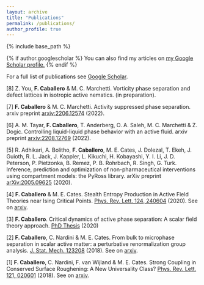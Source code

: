 ```yaml
---
layout: archive
title: "Publications"
permalink: /publications/
author_profile: true
---
```


{% include base_path %}

{% if author.googlescholar %}
  You can also find my articles on <u><a href="{{author.googlescholar}}">my Google Scholar profile</a>.</u>
{% endif %}

For a full list of publications see [Google Scholar](https://scholar.google.com/citations?user=oC3Ql9gAAAAJ&hl=es).

[8] Z. You, **F. Caballero** & M. C. Marchetti. Vorticity phase separation and defect lattices in isotropic active nematics. (in preparation).

[7] **F. Caballero** & M. C. Marchetti. Activity suppressed phase separation. arxiv preprint [arxiv:2206.12574](https://arxiv.org/abs/2206.12574) (2022).

[6] A. M. Tayar, **F. Caballero**, T. Anderberg, O. A. Saleh, M. C. Marchetti & Z. Dogic. Controlling liquid-liquid phase behavior with an active fluid. arxiv preprint [arxiv:2208.12769](https://arxiv.org/abs/2208.12769) (2022).

[5] R. Adhikari, A. Bolitho, **F. Caballero**, M. E. Cates, J. Dolezal, T. Ekeh, J. Guioth, R. L. Jack, J. Kappler, L. Kikuchi, H. Kobayashi, Y. I. Li, J. D. Peterson, P. Pietzonka, B. Remez, P. B. Rohrbach, R. Singh, G. Turk. Inference, prediction and optimization of non-pharmaceutical interventions using compartment models: the PyRoss library. arXiv preprint [arXiv:2005.09625](https://arxiv.org/abs/2005.09625) (2020).

[4] **F. Caballero** & M. E. Cates. Stealth Entropy Production in Active Field Theories near Ising Critical Points. [Phys. Rev. Lett. 124, 240604](https://journals.aps.org/prl/abstract/10.1103/PhysRevLett.124.240604) (2020). See on [arxiv](https://arxiv.org/abs/2002.02281).

[3] **F. Caballero**. Critical dynamics of active phase separation: A scalar field theory approach. [PhD Thesis](https://www.repository.cam.ac.uk/handle/1810/307918) (2020)

[2] **F. Caballero**, C. Nardini & M. E. Cates. From bulk to microphase separation in scalar active matter: a perturbative renormalization group analysis. [J. Stat. Mech. 123208](https://iopscience.iop.org/article/10.1088/1742-5468/aaf321/meta) (2018). See on [arxiv](https://arxiv.org/abs/1809.10433).


[1] **F. Caballero**, C. Nardini, F. van Wijland & M. E. Cates. Strong Coupling in Conserved Surface Roughening: A New Universality Class? [Phys. Rev. Lett. 121, 020601](https://journals.aps.org/prl/abstract/10.1103/PhysRevLett.121.020601) (2018). See on [arxiv](https://arxiv.org/abs/1803.09525).

<!---
{% for post in site.publications reversed %}
  {% include archive-single.html %}
{% endfor %}
-->
